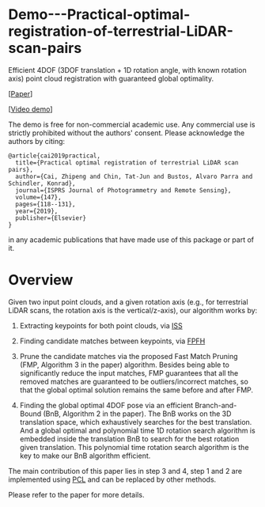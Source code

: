 # Demo---Practical-optimal-registration-of-terrestrial-LiDAR-scan-pairs

Efficient 4DOF (3DOF translation + 1D rotation angle, with known rotation axis) point cloud registration with guaranteed global optimality. 

[[Paper](https://www.sciencedirect.com/science/article/pii/S0924271618303125?via%3Dihub)] 

[[Video demo](https://www.youtube.com/watch?v=MKzSN4bbs1o&feature=youtu.be)]

The demo is free for non-commercial academic use. Any commercial use is strictly 
prohibited without the authors' consent. Please acknowledge the authors by citing:

```
@article{cai2019practical,
  title={Practical optimal registration of terrestrial LiDAR scan pairs},
  author={Cai, Zhipeng and Chin, Tat-Jun and Bustos, Alvaro Parra and Schindler, Konrad},
  journal={ISPRS Journal of Photogrammetry and Remote Sensing},
  volume={147},
  pages={118--131},
  year={2019},
  publisher={Elsevier}
}
```
in any academic publications that have made use of this package or part of it.

Overview
=========

Given two input point clouds, and a given rotation axis (e.g., for terrestrial LiDAR scans, the rotation axis is the vertical/z-axis), our algorithm works by:

1. Extracting keypoints for both point clouds, via [ISS](https://ieeexplore.ieee.org/document/5457637)

2. Finding candidate matches between keypoints, via [FPFH](https://ieeexplore.ieee.org/document/5152473)

3. Prune the candidate matches via the proposed Fast Match Pruning (FMP, Algorithm 3 in the paper) algorithm. Besides being able to significantly reduce the input matches, FMP guarantees that all the removed matches are guaranteed to be outliers/incorrect matches, so that the global optimal solution remains the same before and after FMP.

4. Finding the global optimal 4DOF pose via an efficient Branch-and-Bound (BnB, Algorithm 2 in the paper). The BnB works on the 3D translation space, which exhaustively searches for the best translation. And a global optimal and polynomial time 1D rotation search algorithm is embedded inside the translation BnB to search for the best rotation given translation. This polynomial time rotation search algorithm is the key to make our BnB algorithm efficient.

The main contribution of this paper lies in step 3 and 4, step 1 and 2 are implemented using [PCL](http://pointclouds.org/) and can be replaced by other methods.

Please refer to the paper for more details.



